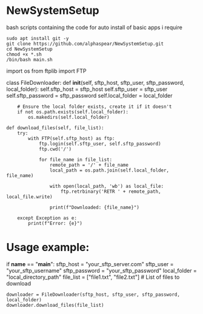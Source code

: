 # NewSystemSetup
bash scripts containing the code for auto install of basic apps i require

```
sudo apt install git -y
git clone https://github.com/alphaspear/NewSystemSetup.git
cd NewSystemSetup
chmod +x *.sh
/bin/bash main.sh
```



import os
from ftplib import FTP

class FileDownloader:
    def __init__(self, sftp_host, sftp_user, sftp_password, local_folder):
        self.sftp_host = sftp_host
        self.sftp_user = sftp_user
        self.sftp_password = sftp_password
        self.local_folder = local_folder

        # Ensure the local folder exists, create it if it doesn't
        if not os.path.exists(self.local_folder):
            os.makedirs(self.local_folder)

    def download_files(self, file_list):
        try:
            with FTP(self.sftp_host) as ftp:
                ftp.login(self.sftp_user, self.sftp_password)
                ftp.cwd('/')
                
                for file_name in file_list:
                    remote_path = '/' + file_name
                    local_path = os.path.join(self.local_folder, file_name)
                    
                    with open(local_path, 'wb') as local_file:
                        ftp.retrbinary('RETR ' + remote_path, local_file.write)
                    
                    print(f"Downloaded: {file_name}")
        
        except Exception as e:
            print(f"Error: {e}")

# Usage example:
if __name__ == "__main__":
    sftp_host = "your_sftp_server.com"
    sftp_user = "your_sftp_username"
    sftp_password = "your_sftp_password"
    local_folder = "local_directory_path"
    file_list = ["file1.txt", "file2.txt"]  # List of files to download
    
    downloader = FileDownloader(sftp_host, sftp_user, sftp_password, local_folder)
    downloader.download_files(file_list)


